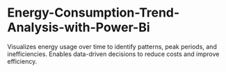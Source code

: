 # Energy-Consumption-Trend-Analysis-with-Power-Bi
Visualizes energy usage over time to identify patterns, peak periods, and inefficiencies. Enables data-driven decisions to reduce costs and improve efficiency.
